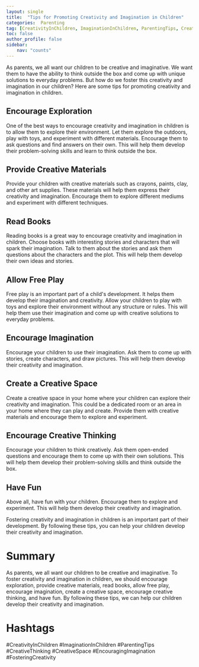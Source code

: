 ```yaml
---
layout: single
title:  "Tips for Promoting Creativity and Imagination in Children"
categories:  Parenting
tag: [CreativityInChildren, ImaginationInChildren, ParentingTips, CreativeThinking, CreativeSpace, EncouragingImagination, FosteringCreativity, ]
toc: false
author_profile: false
sidebar:
    nav: "counts"
---
```

    
As parents, we all want our children to be creative and imaginative. We want them to have the ability to think outside the box and come up with unique solutions to everyday problems. But how do we foster this creativity and imagination in our children? Here are some tips for promoting creativity and imagination in children.

## Encourage Exploration

One of the best ways to encourage creativity and imagination in children is to allow them to explore their environment. Let them explore the outdoors, play with toys, and experiment with different materials. Encourage them to ask questions and find answers on their own. This will help them develop their problem-solving skills and learn to think outside the box.

## Provide Creative Materials

Provide your children with creative materials such as crayons, paints, clay, and other art supplies. These materials will help them express their creativity and imagination. Encourage them to explore different mediums and experiment with different techniques.

## Read Books

Reading books is a great way to encourage creativity and imagination in children. Choose books with interesting stories and characters that will spark their imagination. Talk to them about the stories and ask them questions about the characters and the plot. This will help them develop their own ideas and stories.

## Allow Free Play

Free play is an important part of a child's development. It helps them develop their imagination and creativity. Allow your children to play with toys and explore their environment without any structure or rules. This will help them use their imagination and come up with creative solutions to everyday problems.

## Encourage Imagination

Encourage your children to use their imagination. Ask them to come up with stories, create characters, and draw pictures. This will help them develop their creativity and imagination.

## Create a Creative Space

Create a creative space in your home where your children can explore their creativity and imagination. This could be a dedicated room or an area in your home where they can play and create. Provide them with creative materials and encourage them to explore and experiment.

## Encourage Creative Thinking

Encourage your children to think creatively. Ask them open-ended questions and encourage them to come up with their own solutions. This will help them develop their problem-solving skills and think outside the box.

## Have Fun

Above all, have fun with your children. Encourage them to explore and experiment. This will help them develop their creativity and imagination.

Fostering creativity and imagination in children is an important part of their development. By following these tips, you can help your children develop their creativity and imagination.

# Summary 

As parents, we all want our children to be creative and imaginative. To foster creativity and imagination in children, we should encourage exploration, provide creative materials, read books, allow free play, encourage imagination, create a creative space, encourage creative thinking, and have fun. By following these tips, we can help our children develop their creativity and imagination. 

# Hashtags 

#CreativityInChildren #ImaginationInChildren #ParentingTips #CreativeThinking #CreativeSpace #EncouragingImagination #FosteringCreativity